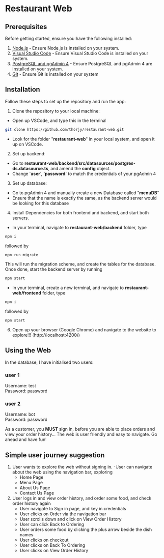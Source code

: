 # Restaurant Web

## Prerequisites

Before getting started, ensure you have the following installed:

1. [Node.js](https://nodejs.org/) - Ensure Node.js is installed on your system.
2. [Visual Studio Code](https://code.visualstudio.com/) - Ensure Visual Studio Code is installed on your system.
3. [PostgreSQL and pgAdmin 4](https://www.pgadmin.org/download/) - Ensure PostgreSQL and pgAdmin 4 are installed on your system.
4. [Git](https://git-scm.com/) - Ensure Git is installed on your system

## Installation

Follow these steps to set up the repository and run the app:

1. Clone the repository to your local machine:
  - Open up VSCode, and type this in the terminal
```bash
git clone https://github.com/thorjy/restaurant-web.git
```
  - Look for the folder "**restaurant-web**" in your local system, and open it up on VSCode.


2. Set up backend:
  - Go to **restaurant-web/backend/src/datasources/postgres-ds.datasource.ts**, and amend the **config** object.
  - Change '**user**', '**password**' to match the credentials of your pgAdmin 4
3. Set up database:
- Go to pgAdmin 4 and manually create a new Database called "**menuDB**"
- Ensure that the name is exactly the same, as the backend server would be looking for this database
4. Install Dependencies for both frontend and backend, and start both servers.
  - In your terminal, navigate to **restaurant-web/backend** folder, type 
  ```bash
npm i
```
followed by
 ```bash
npm run migrate
```
This will run the migration scheme, and create the tables for the database. Once done, start the backend server by running
 ```bash
npm start
```
  - In your terminal, create a new terminal, and navigate to **restaurant-web/frontend** folder, type
 ```bash
npm i
```
followed by
 ```bash
npm start
```
6. Open up your browser (Google Chrome) and navigate to the website to explore!!! (http://localhost:4200/)


## Using the Web
In the database, I have initialised two users:
### user 1 
Username: test <br>
Password: password

### user 2
Username: bot <br>
Password: password

As a customer, you **MUST** sign in, before you are able to place orders and view your order history...
The web is user friendly and easy to navigate. Go ahead and have fun!



## Simple user journey suggestion
1. User wants to explore the web without signing in.
   -User can navigate about the web using the navigation bar, exploring
     - Home Page
     - Menu Page
     - About Us Page
     - Contact Us Page
2. User logs in and view order history, and order some food, and check order history again
   - User navigate to Sign in page, and key in credentials
   - User clicks on Order via the navigation bar
   - User scrolls down and click on View Order History
   - User can click Back to Ordering
   - User orders some food by clicking the plus arrow beside the dish names
   - User clicks on checkout
   - User clicks on Back To Ordering
   - User clicks on View Order History
